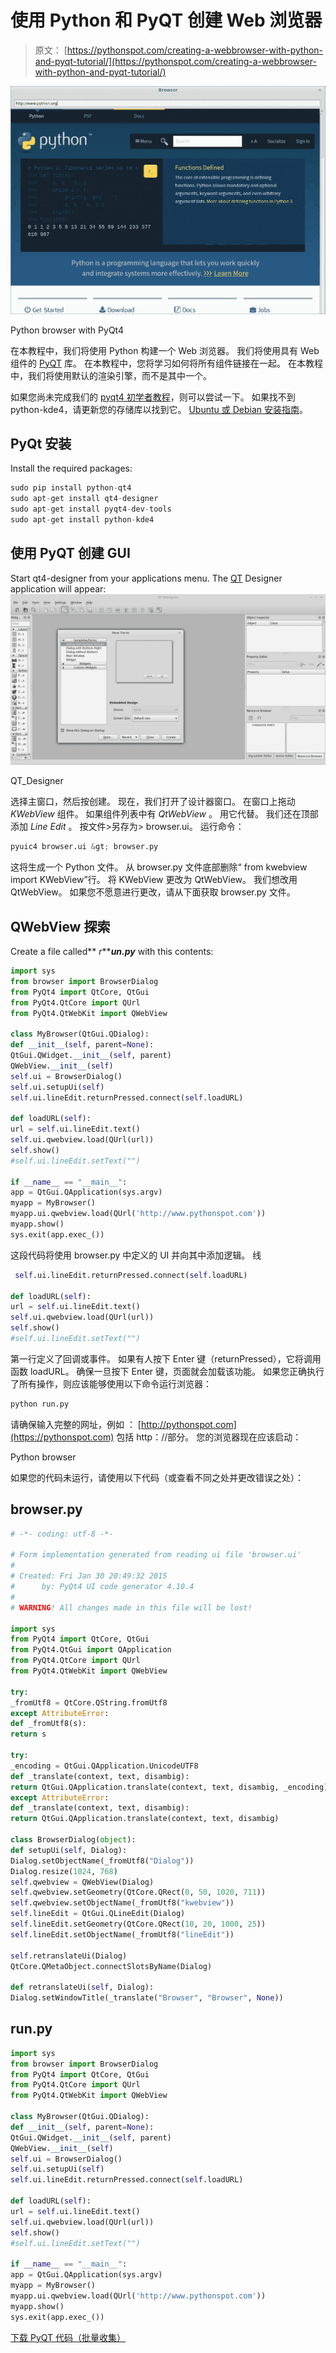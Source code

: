 # 使用 Python 和 PyQT 创建 Web 浏览器

> 原文： [https://pythonspot.com/creating-a-webbrowser-with-python-and-pyqt-tutorial/](https://pythonspot.com/creating-a-webbrowser-with-python-and-pyqt-tutorial/)

![Python browser PyQt4](img/287d5ac2bd36de412e26bc9ed4a3f4c9.jpg)

Python browser with PyQt4

在本教程中，我们将使用 Python 构建一个 Web 浏览器。 我们将使用具有 Web 组件的 [PyQT](https://pythonspot.com/en/pyqt4/) 库。 在本教程中，您将学习如何将所有组件链接在一起。 在本教程中，我们将使用默认的渲染引擎，而不是其中一个。

如果您尚未完成我们的 [pyqt4 初学者教程](https://pythonspot.com/en/building-an-application-gui-with-pyqt-beginners-tutorial/)，则可以尝试一下。 如果找不到 python-kde4，请更新您的存储库以找到它。 [Ubuntu 或 Debian 安装指南](https://packages.ubuntu.com/precise/i386/python-kde4/download)。

## PyQt 安装

Install the required packages:

```py
sudo pip install python-qt4
sudo apt-get install qt4-designer
sudo apt-get install pyqt4-dev-tools
sudo apt-get install python-kde4

```

## 使用 PyQT 创建 GUI

Start qt4-designer from your applications menu. The [QT](https://pythonspot.com/en/pyqt4/) Designer application will appear:![QT_Designer](img/c5c710d4eea36d37879737f96ff29bc9.jpg)

QT_Designer

选择主窗口，然后按创建。 现在，我们打开了设计器窗口。 在窗口上拖动 _KWebView_ 组件。 如果组件列表中有 _QtWebView_ 。 用它代替。 我们还在顶部添加 _Line Edit_ 。 按文件&gt;另存为&gt; browser.ui。 运行命令：

```py
pyuic4 browser.ui &gt; browser.py

```

这将生成一个 Python 文件。 从 browser.py 文件底部删除“ from kwebview import KWebView”行。 将 KWebView 更改为 QtWebView。 我们想改用 QtWebView。 如果您不愿意进行更改，请从下面获取 browser.py 文件。

## QWebView 探索

Create a file called** _r_**_**un.py**_ with this contents:

```py
import sys
from browser import BrowserDialog
from PyQt4 import QtCore, QtGui
from PyQt4.QtCore import QUrl
from PyQt4.QtWebKit import QWebView

class MyBrowser(QtGui.QDialog):
def __init__(self, parent=None):
QtGui.QWidget.__init__(self, parent)
QWebView.__init__(self)
self.ui = BrowserDialog()
self.ui.setupUi(self)
self.ui.lineEdit.returnPressed.connect(self.loadURL)

def loadURL(self):
url = self.ui.lineEdit.text()
self.ui.qwebview.load(QUrl(url))
self.show()
#self.ui.lineEdit.setText("")

if __name__ == "__main__":
app = QtGui.QApplication(sys.argv)
myapp = MyBrowser()
myapp.ui.qwebview.load(QUrl('http://www.pythonspot.com'))
myapp.show()
sys.exit(app.exec_())

```

这段代码将使用 browser.py 中定义的 UI 并向其中添加逻辑。 线

```py
 self.ui.lineEdit.returnPressed.connect(self.loadURL)

def loadURL(self):
url = self.ui.lineEdit.text()
self.ui.qwebview.load(QUrl(url))
self.show()
#self.ui.lineEdit.setText("")

```

第一行定义了回调或事件。 如果有人按下 Enter 键（returnPressed），它将调用函数 loadURL。 确保一旦按下 Enter 键，页面就会加载该功能。 如果您正确执行了所有操作，则应该能够使用以下命令运行浏览器：

```py
python run.py

```

请确保输入完整的网址，例如 ： [http://pythonspot.com](https://pythonspot.com) 包括 http：//部分。 您的浏览器现在应该启动：

<caption id=”attachment_295” align=”alignnone” width=”1026”]![Python browser](img/287d5ac2bd36de412e26bc9ed4a3f4c9.jpg)

Python browser

如果您的代码未运行，请使用以下代码（或查看不同之处并更改错误之处）：

## browser.py


```py
# -*- coding: utf-8 -*-

# Form implementation generated from reading ui file 'browser.ui'
#
# Created: Fri Jan 30 20:49:32 2015
#      by: PyQt4 UI code generator 4.10.4
#
# WARNING! All changes made in this file will be lost!

import sys
from PyQt4 import QtCore, QtGui
from PyQt4.QtGui import QApplication
from PyQt4.QtCore import QUrl
from PyQt4.QtWebKit import QWebView

try:
_fromUtf8 = QtCore.QString.fromUtf8
except AttributeError:
def _fromUtf8(s):
return s

try:
_encoding = QtGui.QApplication.UnicodeUTF8
def _translate(context, text, disambig):
return QtGui.QApplication.translate(context, text, disambig, _encoding)
except AttributeError:
def _translate(context, text, disambig):
return QtGui.QApplication.translate(context, text, disambig)

class BrowserDialog(object):
def setupUi(self, Dialog):
Dialog.setObjectName(_fromUtf8("Dialog"))
Dialog.resize(1024, 768)
self.qwebview = QWebView(Dialog)
self.qwebview.setGeometry(QtCore.QRect(0, 50, 1020, 711))
self.qwebview.setObjectName(_fromUtf8("kwebview"))
self.lineEdit = QtGui.QLineEdit(Dialog)
self.lineEdit.setGeometry(QtCore.QRect(10, 20, 1000, 25))
self.lineEdit.setObjectName(_fromUtf8("lineEdit"))

self.retranslateUi(Dialog)
QtCore.QMetaObject.connectSlotsByName(Dialog)

def retranslateUi(self, Dialog):
Dialog.setWindowTitle(_translate("Browser", "Browser", None))

```

## run.py


```py
import sys
from browser import BrowserDialog
from PyQt4 import QtCore, QtGui
from PyQt4.QtCore import QUrl
from PyQt4.QtWebKit import QWebView

class MyBrowser(QtGui.QDialog):
def __init__(self, parent=None):
QtGui.QWidget.__init__(self, parent)
QWebView.__init__(self)
self.ui = BrowserDialog()
self.ui.setupUi(self)
self.ui.lineEdit.returnPressed.connect(self.loadURL)

def loadURL(self):
url = self.ui.lineEdit.text()
self.ui.qwebview.load(QUrl(url))
self.show()
#self.ui.lineEdit.setText("")

if __name__ == "__main__":
app = QtGui.QApplication(sys.argv)
myapp = MyBrowser()
myapp.ui.qwebview.load(QUrl('http://www.pythonspot.com'))
myapp.show()
sys.exit(app.exec_())

```

[下载 PyQT 代码（批量收集）](https://pythonspot.com/en/python-qt-examples/)